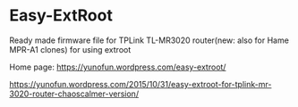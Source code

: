 # Easy-ExtRoot
Ready made firmware file for TPLink TL-MR3020 router(new: also for Hame MPR-A1 clones)  for using extroot

Home page:
https://yunofun.wordpress.com/easy-extroot/

https://yunofun.wordpress.com/2015/10/31/easy-extroot-for-tplink-mr-3020-router-chaoscalmer-version/

